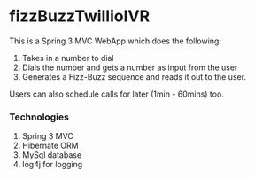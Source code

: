 fizzBuzzTwillioIVR
==================

This is a Spring 3 MVC WebApp which does the following:<br />
1) Takes in a number to dial <br />
2) Dials the number and gets a number as input from the user <br />
3) Generates a Fizz-Buzz sequence and reads it out to the user. <br />

Users can also schedule calls for later (1min - 60mins) too.

<h3>Technologies</h3>
<ol>
   <li>Spring 3 MVC</li>
   <li>Hibernate ORM</li>
   <li>MySql database</li>
   <li>log4j for logging</li>
</ol>
